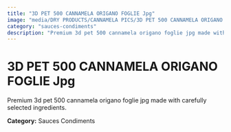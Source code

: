```yaml
---
title: "3D PET 500 CANNAMELA ORIGANO FOGLIE Jpg"
image: "media/DRY PRODUCTS/CANNAMELA PICS/3D PET 500 CANNAMELA ORIGANO FOGLIE_jpg.jpg"
category: "sauces-condiments"
description: "Premium 3d pet 500 cannamela origano foglie jpg made with carefully selected ingredients."
---
```


# 3D PET 500 CANNAMELA ORIGANO FOGLIE Jpg

Premium 3d pet 500 cannamela origano foglie jpg made with carefully selected ingredients.

**Category:** Sauces Condiments
